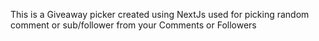 This is a Giveaway picker created using NextJs used for picking random comment or sub/follower from your Comments or Followers
